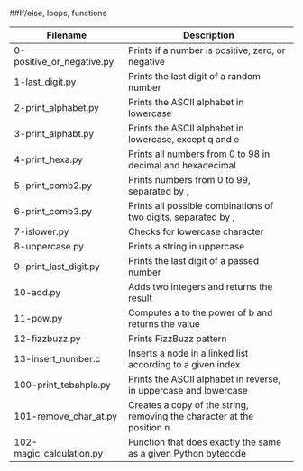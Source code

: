 ##If/else, loops, functions

| Filename               | Description                                                           |
|------------------------|-----------------------------------------------------------------------|
| 0-positive_or_negative.py | Prints if a number is positive, zero, or negative                   |
| 1-last_digit.py           | Prints the last digit of a random number                              |
| 2-print_alphabet.py       | Prints the ASCII alphabet in lowercase                                |
| 3-print_alphabt.py        | Prints the ASCII alphabet in lowercase, except q and e              |
| 4-print_hexa.py           | Prints all numbers from 0 to 98 in decimal and hexadecimal          |
| 5-print_comb2.py          | Prints numbers from 0 to 99, separated by ,                          |
| 6-print_comb3.py          | Prints all possible combinations of two digits, separated by ,       |
| 7-islower.py              | Checks for lowercase character                                       |
| 8-uppercase.py            | Prints a string in uppercase                                          |
| 9-print_last_digit.py     | Prints the last digit of a passed number                              |
| 10-add.py                 | Adds two integers and returns the result                              |
| 11-pow.py                 | Computes a to the power of b and returns the value                    |
| 12-fizzbuzz.py            | Prints FizzBuzz pattern                                               |
| 13-insert_number.c        | Inserts a node in a linked list according to a given index            |
| 100-print_tebahpla.py     | Prints the ASCII alphabet in reverse, in uppercase and lowercase    |
| 101-remove_char_at.py     | Creates a copy of the string, removing the character at the position n|
| 102-magic_calculation.py  | Function that does exactly the same as a given Python bytecode        |


